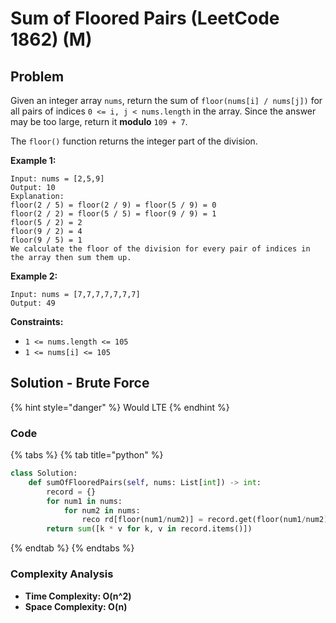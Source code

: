# Sum of Floored Pairs \(LeetCode 1862\) \(M\)

## Problem

Given an integer array `nums`, return the sum of `floor(nums[i] / nums[j])` for all pairs of indices `0 <= i, j < nums.length` in the array. Since the answer may be too large, return it **modulo** `109 + 7`.

The `floor()` function returns the integer part of the division.

**Example 1:**

```text
Input: nums = [2,5,9]
Output: 10
Explanation:
floor(2 / 5) = floor(2 / 9) = floor(5 / 9) = 0
floor(2 / 2) = floor(5 / 5) = floor(9 / 9) = 1
floor(5 / 2) = 2
floor(9 / 2) = 4
floor(9 / 5) = 1
We calculate the floor of the division for every pair of indices in the array then sum them up.
```

**Example 2:**

```text
Input: nums = [7,7,7,7,7,7,7]
Output: 49
```

**Constraints:**

* `1 <= nums.length <= 105`
* `1 <= nums[i] <= 105`

## Solution - Brute Force

{% hint style="danger" %}
Would LTE
{% endhint %}

### Code

{% tabs %}
{% tab title="python" %}
```python
class Solution:
    def sumOfFlooredPairs(self, nums: List[int]) -> int:
        record = {}
        for num1 in nums:
            for num2 in nums:
                reco rd[floor(num1/num2)] = record.get(floor(num1/num2), 0) + 1
        return sum([k * v for k, v in record.items()])
```
{% endtab %}
{% endtabs %}

### Complexity Analysis

* **Time Complexity: O\(n^2\)**
* **Space Complexity: O\(n\)**

